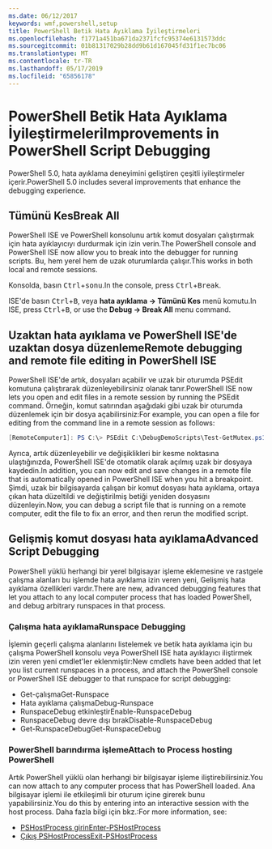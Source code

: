 ```yaml
---
ms.date: 06/12/2017
keywords: wmf,powershell,setup
title: PowerShell Betik Hata Ayıklama İyileştirmeleri
ms.openlocfilehash: f1771a451ba671da2371fcfc95374e6131573ddc
ms.sourcegitcommit: 01b81317029b28dd9b61d167045fd31f1ec7bc06
ms.translationtype: MT
ms.contentlocale: tr-TR
ms.lasthandoff: 05/17/2019
ms.locfileid: "65856178"
---
```

# <a name="improvements-in-powershell-script-debugging"></a><span data-ttu-id="8d8d2-103">PowerShell Betik Hata Ayıklama İyileştirmeleri</span><span class="sxs-lookup"><span data-stu-id="8d8d2-103">Improvements in PowerShell Script Debugging</span></span>

<span data-ttu-id="8d8d2-104">PowerShell 5.0, hata ayıklama deneyimini geliştiren çeşitli iyileştirmeler içerir.</span><span class="sxs-lookup"><span data-stu-id="8d8d2-104">PowerShell 5.0 includes several improvements that enhance the debugging experience.</span></span>

## <a name="break-all"></a><span data-ttu-id="8d8d2-105">Tümünü Kes</span><span class="sxs-lookup"><span data-stu-id="8d8d2-105">Break All</span></span>

<span data-ttu-id="8d8d2-106">PowerShell ISE ve PowerShell konsolunu artık komut dosyaları çalıştırmak için hata ayıklayıcıyı durdurmak için izin verin.</span><span class="sxs-lookup"><span data-stu-id="8d8d2-106">The PowerShell console and PowerShell ISE now allow you to break into the debugger for running scripts.</span></span> <span data-ttu-id="8d8d2-107">Bu, hem yerel hem de uzak oturumlarda çalışır.</span><span class="sxs-lookup"><span data-stu-id="8d8d2-107">This works in both local and remote sessions.</span></span>

<span data-ttu-id="8d8d2-108">Konsolda, basın <kbd>Ctrl</kbd>+<kbd>sonu</kbd>.</span><span class="sxs-lookup"><span data-stu-id="8d8d2-108">In the console, press <kbd>Ctrl</kbd>+<kbd>Break</kbd>.</span></span>

<span data-ttu-id="8d8d2-109">ISE'de basın <kbd>Ctrl</kbd>+<kbd>B</kbd>, veya **hata ayıklama -> Tümünü Kes** menü komutu.</span><span class="sxs-lookup"><span data-stu-id="8d8d2-109">In ISE, press <kbd>Ctrl</kbd>+<kbd>B</kbd>, or use the **Debug -> Break All** menu command.</span></span>

## <a name="remote-debugging-and-remote-file-editing-in-powershell-ise"></a><span data-ttu-id="8d8d2-110">Uzaktan hata ayıklama ve PowerShell ISE'de uzaktan dosya düzenleme</span><span class="sxs-lookup"><span data-stu-id="8d8d2-110">Remote debugging and remote file editing in PowerShell ISE</span></span>

<span data-ttu-id="8d8d2-111">PowerShell ISE'de artık, dosyaları açabilir ve uzak bir oturumda PSEdit komutuna çalıştırarak düzenleyebilirsiniz olanak tanır.</span><span class="sxs-lookup"><span data-stu-id="8d8d2-111">PowerShell ISE now lets you open and edit files in a remote session by running the PSEdit command.</span></span>
<span data-ttu-id="8d8d2-112">Örneğin, komut satırından aşağıdaki gibi uzak bir oturumda düzenlemek için bir dosya açabilirsiniz:</span><span class="sxs-lookup"><span data-stu-id="8d8d2-112">For example, you can open a file for editing from the command line in a remote session as follows:</span></span>

```powershell
[RemoteComputer1]: PS C:\> PSEdit C:\DebugDemoScripts\Test-GetMutex.ps1
```

<span data-ttu-id="8d8d2-113">Ayrıca, artık düzenleyebilir ve değişiklikleri bir kesme noktasına ulaştığınızda, PowerShell ISE'de otomatik olarak açılmış uzak bir dosyaya kaydedin.</span><span class="sxs-lookup"><span data-stu-id="8d8d2-113">In addition, you can now edit and save changes in a remote file that is automatically opened in PowerShell ISE when you hit a breakpoint.</span></span> <span data-ttu-id="8d8d2-114">Şimdi, uzak bir bilgisayarda çalışan bir komut dosyası hata ayıklama, ortaya çıkan hata düzeltildi ve değiştirilmiş betiği yeniden dosyasını düzenleyin.</span><span class="sxs-lookup"><span data-stu-id="8d8d2-114">Now, you can debug a script file that is running on a remote computer, edit the file to fix an error, and then rerun the modified script.</span></span>

## <a name="advanced-script-debugging"></a><span data-ttu-id="8d8d2-115">Gelişmiş komut dosyası hata ayıklama</span><span class="sxs-lookup"><span data-stu-id="8d8d2-115">Advanced Script Debugging</span></span>

<span data-ttu-id="8d8d2-116">PowerShell yüklü herhangi bir yerel bilgisayar işleme eklemesine ve rastgele çalışma alanları bu işlemde hata ayıklama izin veren yeni, Gelişmiş hata ayıklama özellikleri vardır.</span><span class="sxs-lookup"><span data-stu-id="8d8d2-116">There are new, advanced debugging features that let you attach to any local computer process that has loaded PowerShell, and debug arbitrary runspaces in that process.</span></span>

### <a name="runspace-debugging"></a><span data-ttu-id="8d8d2-117">Çalışma hata ayıklama</span><span class="sxs-lookup"><span data-stu-id="8d8d2-117">Runspace Debugging</span></span>

<span data-ttu-id="8d8d2-118">İşlemin geçerli çalışma alanlarını listelemek ve betik hata ayıklama için bu çalışma PowerShell konsolu veya PowerShell ISE hata ayıklayıcı iliştirmek izin veren yeni cmdlet'ler eklenmiştir:</span><span class="sxs-lookup"><span data-stu-id="8d8d2-118">New cmdlets have been added that let you list current runspaces in a process, and attach the PowerShell console or PowerShell ISE debugger to that runspace for script debugging:</span></span>

- <span data-ttu-id="8d8d2-119">Get-çalışma</span><span class="sxs-lookup"><span data-stu-id="8d8d2-119">Get-Runspace</span></span>
- <span data-ttu-id="8d8d2-120">Hata ayıklama çalışma</span><span class="sxs-lookup"><span data-stu-id="8d8d2-120">Debug-Runspace</span></span>
- <span data-ttu-id="8d8d2-121">RunspaceDebug etkinleştir</span><span class="sxs-lookup"><span data-stu-id="8d8d2-121">Enable-RunspaceDebug</span></span>
- <span data-ttu-id="8d8d2-122">RunspaceDebug devre dışı bırak</span><span class="sxs-lookup"><span data-stu-id="8d8d2-122">Disable-RunspaceDebug</span></span>
- <span data-ttu-id="8d8d2-123">Get-RunspaceDebug</span><span class="sxs-lookup"><span data-stu-id="8d8d2-123">Get-RunspaceDebug</span></span>

### <a name="attach-to-process-hosting-powershell"></a><span data-ttu-id="8d8d2-124">PowerShell barındırma işleme</span><span class="sxs-lookup"><span data-stu-id="8d8d2-124">Attach to Process hosting PowerShell</span></span>

<span data-ttu-id="8d8d2-125">Artık PowerShell yüklü olan herhangi bir bilgisayar işleme iliştirebilirsiniz.</span><span class="sxs-lookup"><span data-stu-id="8d8d2-125">You can now attach to any computer process that has PowerShell loaded.</span></span> <span data-ttu-id="8d8d2-126">Ana bilgisayar işlemi ile etkileşimli bir oturum içine girerek bunu yapabilirsiniz.</span><span class="sxs-lookup"><span data-stu-id="8d8d2-126">You do this by entering into an interactive session with the host process.</span></span> <span data-ttu-id="8d8d2-127">Daha fazla bilgi için bkz.:</span><span class="sxs-lookup"><span data-stu-id="8d8d2-127">For more information, see:</span></span>

- [<span data-ttu-id="8d8d2-128">PSHostProcess girin</span><span class="sxs-lookup"><span data-stu-id="8d8d2-128">Enter-PSHostProcess</span></span>](/powershell/module/Microsoft.PowerShell.Core/Enter-PSHostProcess)
- [<span data-ttu-id="8d8d2-129">Çıkış PSHostProcess</span><span class="sxs-lookup"><span data-stu-id="8d8d2-129">Exit-PSHostProcess</span></span>](/powershell/module/Microsoft.PowerShell.Core/Exit-PSHostProcess)
